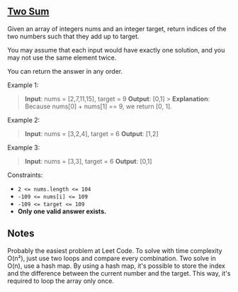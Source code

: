 ## [Two Sum](https://leetcode.com/problems/two-sum/description/)

Given an array of integers nums and an integer target, return indices of the two numbers such that they add up to target.

You may assume that each input would have exactly one solution, and you may not use the same element twice.

You can return the answer in any order.

Example 1:

> **Input**: nums = [2,7,11,15], target = 9
> **Output**: [0,1] > **Explanation**: Because nums[0] + nums[1] == 9, we return [0, 1].

Example 2:

> **Input**: nums = [3,2,4], target = 6
> **Output**: [1,2]

Example 3:

> **Input**: nums = [3,3], target = 6
> **Output**: [0,1]

Constraints:

- `2 <= nums.length <= 104`
- `-109 <= nums[i] <= 109`
- `-109 <= target <= 109`
- **Only one valid answer exists.**

## Notes

Probably the easiest problem at Leet Code. To solve with time complexity O(n²), just use two loops and compare every combination. Two solve in O(n), use a hash map. By using a hash map, it's possible to store the index and the difference between the current number and the target. This way, it's required to loop the array only once.
